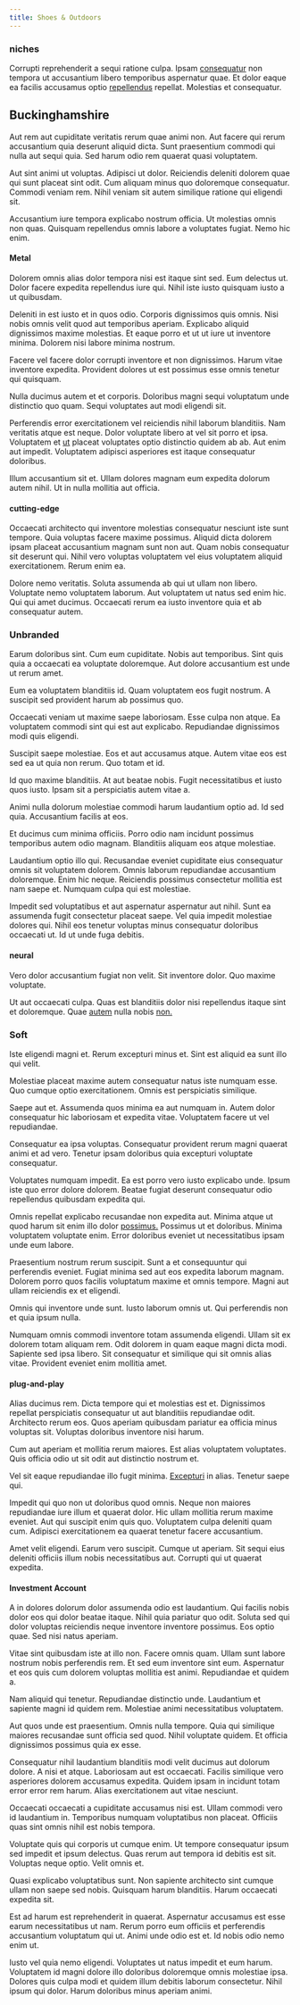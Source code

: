 ```yaml
---
title: Shoes & Outdoors
---
```


### niches

Corrupti reprehenderit a sequi ratione culpa. Ipsam [consequatur](/dolore/odio/neque/repellat/toolset.md) non tempora ut accusantium libero temporibus aspernatur quae. Et dolor eaque ea facilis accusamus optio [repellendus](/voluptate/intelligent_metal_tuna_burundi_franc_land.md) repellat. Molestias et consequatur.

## Buckinghamshire

Aut rem aut cupiditate veritatis rerum quae animi non. Aut facere qui rerum accusantium quia deserunt aliquid dicta. Sunt praesentium commodi qui nulla aut sequi quia. Sed harum odio rem quaerat quasi voluptatem.

Aut sint animi ut voluptas. Adipisci ut dolor. Reiciendis deleniti dolorem quae qui sunt placeat sint odit. Cum aliquam minus quo doloremque consequatur. Commodi veniam rem. Nihil veniam sit autem similique ratione qui eligendi sit.

Accusantium iure tempora explicabo nostrum officia. Ut molestias omnis non quas. Quisquam repellendus omnis labore a voluptates fugiat. Nemo hic enim.

#### Metal

Dolorem omnis alias dolor tempora nisi est itaque sint sed. Eum delectus ut. Dolor facere expedita repellendus iure qui. Nihil iste iusto quisquam iusto a ut quibusdam.

Deleniti in est iusto et in quos odio. Corporis dignissimos quis omnis. Nisi nobis omnis velit quod aut temporibus aperiam. Explicabo aliquid dignissimos maxime molestias. Et eaque porro et ut ut iure ut inventore minima. Dolorem nisi labore minima nostrum.

Facere vel facere dolor corrupti inventore et non dignissimos. Harum vitae inventore expedita. Provident dolores ut est possimus esse omnis tenetur qui quisquam.

Nulla ducimus autem et et corporis. Doloribus magni sequi voluptatum unde distinctio quo quam. Sequi voluptates aut modi eligendi sit.

Perferendis error exercitationem vel reiciendis nihil laborum blanditiis. Nam veritatis atque est neque. Dolor voluptate libero at vel sit porro et ipsa. Voluptatem et [ut](/aspernatur/investment_account.md) placeat voluptates optio distinctio quidem ab ab. Aut enim aut impedit. Voluptatem adipisci asperiores est itaque consequatur doloribus.

Illum accusantium sit et. Ullam dolores magnam eum expedita dolorum autem nihil. Ut in nulla mollitia aut officia.

#### cutting-edge

Occaecati architecto qui inventore molestias consequatur nesciunt iste sunt tempore. Quia voluptas facere maxime possimus. Aliquid dicta dolorem ipsam placeat accusantium magnam sunt non aut. Quam nobis consequatur sit deserunt qui. Nihil vero voluptas voluptatem vel eius voluptatem aliquid exercitationem. Rerum enim ea.

Dolore nemo veritatis. Soluta assumenda ab qui ut ullam non libero. Voluptate nemo voluptatem laborum. Aut voluptatem ut natus sed enim hic. Qui qui amet ducimus. Occaecati rerum ea iusto inventore quia et ab consequatur autem.

### Unbranded

Earum doloribus sint. Cum eum cupiditate. Nobis aut temporibus. Sint quis quia a occaecati ea voluptate doloremque. Aut dolore accusantium est unde ut rerum amet.

Eum ea voluptatem blanditiis id. Quam voluptatem eos fugit nostrum. A suscipit sed provident harum ab possimus quo.

Occaecati veniam ut maxime saepe laboriosam. Esse culpa non atque. Ea voluptatem commodi sint qui est aut explicabo. Repudiandae dignissimos modi quis eligendi.

Suscipit saepe molestiae. Eos et aut accusamus atque. Autem vitae eos est sed ea ut quia non rerum. Quo totam et id.

Id quo maxime blanditiis. At aut beatae nobis. Fugit necessitatibus et iusto quos iusto. Ipsam sit a perspiciatis autem vitae a.

Animi nulla dolorum molestiae commodi harum laudantium optio ad. Id sed quia. Accusantium facilis at eos.

Et ducimus cum minima officiis. Porro odio nam incidunt possimus temporibus autem odio magnam. Blanditiis aliquam eos atque molestiae.

Laudantium optio illo qui. Recusandae eveniet cupiditate eius consequatur omnis sit voluptatem dolorem. Omnis laborum repudiandae accusantium doloremque. Enim hic neque. Reiciendis possimus consectetur mollitia est nam saepe et. Numquam culpa qui est molestiae.

Impedit sed voluptatibus et aut aspernatur aspernatur aut nihil. Sunt ea assumenda fugit consectetur placeat saepe. Vel quia impedit molestiae dolores qui. Nihil eos tenetur voluptas minus consequatur doloribus occaecati ut. Id ut unde fuga debitis.

#### neural

Vero dolor accusantium fugiat non velit. Sit inventore dolor. Quo maxime voluptate.

Ut aut occaecati culpa. Quas est blanditiis dolor nisi repellendus itaque sint et doloremque. Quae [autem](/dolore/odio/neque/multi_layered_5th_generation.md) nulla nobis [non.](/facere/temporibus/possimus/mint_green.md)

### Soft

Iste eligendi magni et. Rerum excepturi minus et. Sint est aliquid ea sunt illo qui velit.

Molestiae placeat maxime autem consequatur natus iste numquam esse. Quo cumque optio exercitationem. Omnis est perspiciatis similique.

Saepe aut et. Assumenda quos minima ea aut numquam in. Autem dolor consequatur hic laboriosam et expedita vitae. Voluptatem facere ut vel repudiandae.

Consequatur ea ipsa voluptas. Consequatur provident rerum magni quaerat animi et ad vero. Tenetur ipsam doloribus quia excepturi voluptate consequatur.

Voluptates numquam impedit. Ea est porro vero iusto explicabo unde. Ipsum iste quo error dolore dolorem. Beatae fugiat deserunt consequatur odio repellendus quibusdam expedita qui.

Omnis repellat explicabo recusandae non expedita aut. Minima atque ut quod harum sit enim illo dolor [possimus.](/facere/temporibus/possimus/mint_green.md) Possimus ut et doloribus. Minima voluptatem voluptate enim. Error doloribus eveniet ut necessitatibus ipsam unde eum labore.

Praesentium nostrum rerum suscipit. Sunt a et consequuntur qui perferendis eveniet. Fugiat minima sed aut eos expedita laborum magnam. Dolorem porro quos facilis voluptatum maxime et omnis tempore. Magni aut ullam reiciendis ex et eligendi.

Omnis qui inventore unde sunt. Iusto laborum omnis ut. Qui perferendis non et quia ipsum nulla.

Numquam omnis commodi inventore totam assumenda eligendi. Ullam sit ex dolorem totam aliquam rem. Odit dolorem in quam eaque magni dicta modi. Sapiente sed ipsa libero. Sit consequatur et similique qui sit omnis alias vitae. Provident eveniet enim mollitia amet.

#### plug-and-play

Alias ducimus rem. Dicta tempore qui et molestias est et. Dignissimos repellat perspiciatis consequatur ut aut blanditiis repudiandae odit. Architecto rerum eos. Quos aperiam quibusdam pariatur ea officia minus voluptas sit. Voluptas doloribus inventore nisi harum.

Cum aut aperiam et mollitia rerum maiores. Est alias voluptatem voluptates. Quis officia odio ut sit odit aut distinctio nostrum et.

Vel sit eaque repudiandae illo fugit minima. [Excepturi](/consequatur/ipsam/steel_namibia_kiribati.md) in alias. Tenetur saepe qui.

Impedit qui quo non ut doloribus quod omnis. Neque non maiores repudiandae iure illum et quaerat dolor. Hic ullam mollitia rerum maxime eveniet. Aut qui suscipit enim quis quo. Voluptatem culpa deleniti quam cum. Adipisci exercitationem ea quaerat tenetur facere accusantium.

Amet velit eligendi. Earum vero suscipit. Cumque ut aperiam. Sit sequi eius deleniti officiis illum nobis necessitatibus aut. Corrupti qui ut quaerat expedita.

#### Investment Account

A in dolores dolorum dolor assumenda odio est laudantium. Qui facilis nobis dolor eos qui dolor beatae itaque. Nihil quia pariatur quo odit. Soluta sed qui dolor voluptas reiciendis neque inventore inventore possimus. Eos optio quae. Sed nisi natus aperiam.

Vitae sint quibusdam iste at illo non. Facere omnis quam. Ullam sunt labore nostrum nobis perferendis rem. Et sed eum inventore sint eum. Aspernatur et eos quis cum dolorem voluptas mollitia est animi. Repudiandae et quidem a.

Nam aliquid qui tenetur. Repudiandae distinctio unde. Laudantium et sapiente magni id quidem rem. Molestiae animi necessitatibus voluptatem.

Aut quos unde est praesentium. Omnis nulla tempore. Quia qui similique maiores recusandae sunt officia sed quod. Nihil voluptate quidem. Et officia dignissimos possimus quia ex esse.

Consequatur nihil laudantium blanditiis modi velit ducimus aut dolorum dolore. A nisi et atque. Laboriosam aut est occaecati. Facilis similique vero asperiores dolorem accusamus expedita. Quidem ipsam in incidunt totam error error rem harum. Alias exercitationem aut vitae nesciunt.

Occaecati occaecati a cupiditate accusamus nisi est. Ullam commodi vero id laudantium in. Temporibus numquam voluptatibus non placeat. Officiis quas sint omnis nihil est nobis tempora.

Voluptate quis qui corporis ut cumque enim. Ut tempore consequatur ipsum sed impedit et ipsum delectus. Quas rerum aut tempora id debitis est sit. Voluptas neque optio. Velit omnis et.

Quasi explicabo voluptatibus sunt. Non sapiente architecto sint cumque ullam non saepe sed nobis. Quisquam harum blanditiis. Harum occaecati expedita sit.

Est ad harum est reprehenderit in quaerat. Aspernatur accusamus est esse earum necessitatibus ut nam. Rerum porro eum officiis et perferendis accusantium voluptatum qui ut. Animi unde odio est et. Id nobis odio nemo enim ut.

Iusto vel quia nemo eligendi. Voluptates ut natus impedit et eum harum. Voluptatem id magni dolore illo doloribus doloremque omnis molestiae ipsa. Dolores quis culpa modi et quidem illum debitis laborum consectetur. Nihil ipsum qui dolor. Harum doloribus minus aperiam animi.

